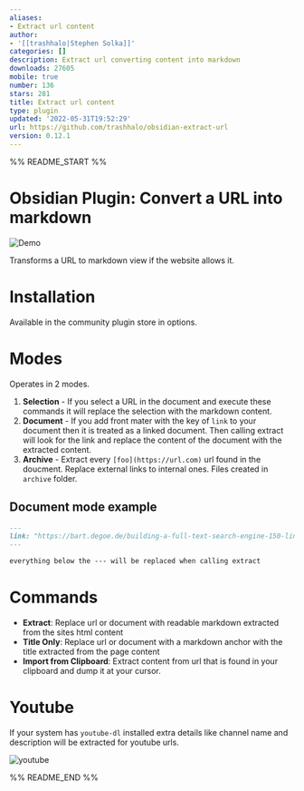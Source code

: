 ```yaml
---
aliases:
- Extract url content
author:
- '[[trashhalo|Stephen Solka]]'
categories: []
description: Extract url converting content into markdown
downloads: 27605
mobile: true
number: 136
stars: 281
title: Extract url content
type: plugin
updated: '2022-05-31T19:52:29'
url: https://github.com/trashhalo/obsidian-extract-url
version: 0.12.1
---
```


%% README_START %%

# Obsidian Plugin: Convert a URL into markdown

![Demo](https://raw.githubusercontent.com/trashhalo/obsidian-extract-url/HEAD/images/demo-extract-url.gif)

Transforms a URL to markdown view if the website allows it.

# Installation

Available in the community plugin store in options.

# Modes

Operates in 2 modes.

1. **Selection** - If you select a URL in the document and execute these commands it will replace the selection with the markdown content.
2. **Document** - If you add front mater with the key of `link` to your document then it is treated as a linked document. Then calling extract will look for the link and replace the content of the document with the extracted content.
3. **Archive** - Extract every `[foo](https://url.com)` url found in the doucment. Replace external links to internal ones. Files created in `archive` folder.

## Document mode example

```markdown
---
link: "https://bart.degoe.de/building-a-full-text-search-engine-150-lines-of-code/"
---

everything below the --- will be replaced when calling extract
```

# Commands

- **Extract**: Replace url or document with readable markdown extracted from the sites html content
- **Title Only**: Replace url or document with a markdown anchor with the title extracted from the page content
- **Import from Clipboard**: Extract content from url that is found in your clipboard and dump it at your cursor.

# Youtube

If your system has `youtube-dl` installed extra details like channel name and description will be extracted for youtube urls.

![youtube](https://raw.githubusercontent.com/trashhalo/obsidian-extract-url/HEAD/images/youtube.png)


%% README_END %%